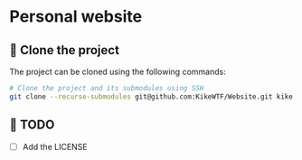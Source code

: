 # Personal website

## 🐏 Clone the project

The project can be cloned using the following commands:

```sh
# Clone the project and its submodules using SSH
git clone --recurse-submodules git@github.com:KikeWTF/Website.git kike.wtf
```

## 📝 TODO

- [ ] Add the LICENSE
